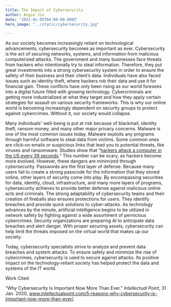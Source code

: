 ```yaml
---
title: The Impact of Cybersecurity
author: Angie Jin
date: '2021-01-05T04:00:00.000Z'
hero_image: "../static/cybersecurity.jpg"

---
```

As our society becomes increasingly reliant on technological advancements, cybersecurity becomes as important as ever. Cybersecurity is the act of securing networks, systems, and information from malicious computerized attacks. The government and many businesses face threats from hackers who intentionally try to steal information. Therefore, they put great investments into a strong cybersecurity system in order to ensure the safety of their business and their client’s data. Individuals have also faced issues such as identity theft, where hackers rob their data and use it for financial gain. These conflicts have only been rising as our world foresees into a digital future filled with growing technology. Cybercriminals are getting more industrialized at what they target and how they apply certain strategies for assault on various security frameworks. This is why our online world is becoming increasingly dependent on security groups to protect against cybercrimes. Without it, our society would collapse.

Many individuals' well-being is put at risk because of blackmail, identity theft, ransom money, and many other major privacy concerns. Malware is one of the most common issues today. Malware exploits any programs through harmful software to steal data from victims. Some common ones are click-on emails or suspicious links that lead you to potential threats, like viruses and ransomware. Studies show that “[hackers attack a computer in the US every 39 seconds](https://www.securitymagazine.com/articles/87787-hackers-attack-every-39-seconds).” This number can be scary, as hackers become more evolved. However, these dangers are minimized through cybersecurity. Passwords are the first layer of defense. Because many users fail to create a strong passcode for the information that they stored online, other layers of security come into play. By encompassing securities for data, identity, cloud, infrastructure, and many more layers of programs, cybersecurity achieves to provide better defense against malicious online acts and criminals. The strong adaptability of cybersecurity teams and their creation of fireballs also ensures protections for users. They identify breaches and provide quick solutions to cyber-attacks. As technology advances by the minute, artificial intelligence begins to be utilized in network safety by fighting against a wide assortment of pernicious cybercrimes. Security organizations are preparing AI to anticipate data breaches and alert danger. With proper securing assets, cybersecurity can help limit the threats imposed on the virtual world that makes up our society.

Today, cybersecurity specialists strive to analyze and prevent data breaches and system attacks. To ensure safety and minimize the rise of cybercrimes, cybersecurity is used to secure against attacks. Its positive impact on the technology-reliant society has helped protect the data and systems of the IT world.

Work Cited

“Why Cybersecurity Is Important Now More Than Ever.” _Intellectual Point_, 31 Jan. 2020, www.intellectualpoint.com/5-reasons-why-cybersecurity-is-important-now-more-than-ever/.
